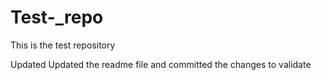 # Test-_repo
This is the test repository

Updated
Updated the readme file and committed the changes to validate
